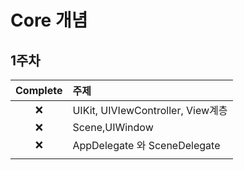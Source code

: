 

# Core 개념

## 1주차

| Complete | 주제                              |
| :------: | :-------------------------------- |
|    ❌     | UIKit, UIVIewController, View계층 |
|    ❌     | Scene,UIWindow                    |
|    ❌     | AppDelegate 와 SceneDelegate      |
|          |                                   |

